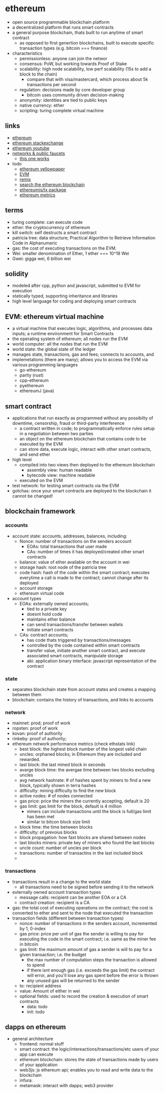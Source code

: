 # ethereum

- open source programmable blockchain platform
- a decentralized platform that runs smart contracts
- a general purpose blockchain, thats built to run anytime of smart contract
  - as opposed to first genertion blockchains, built to execute specific transaction types (e.g. bitcoin === finance)
- characteristics
  - permissionless: anyone can join the networ
  - consensus: PoW, but working towards Proof of Stake
  - scalability: high node scalability, low perf scalability (15s to add a block to the chain)
    - compare that with visa/mastercard, which process about 5k transactions per second
  - regulation: decisions made by core developer group
    - bitcoin uses community driven decision-making
  - anonymity: identities are tied to public keys
  - native currency: ether
  - scripting: turing complete virtual machine

## links

- [ethereum](https://ethereum.org/)
- [ethereum stackexchange](https://ethereum.stackexchange.com)
- [ethereum youtube](https://www.youtube.com/user/ethereumproject)
- [networks & public faucets](https://ethereum.org/en/developers/docs/networks/)
  - [this one works](https://fauceth.komputing.org)
- todo
  - [ethereum yellowpaper](https://github.com/ethereum/yellowpaper)
  - [EVM](https://ethdocs.org/en/latest/introduction/what-is-ethereum.html?highlight=EVM#ethereum-virtual-machine)
  - [remix](https://remix.ethereum.org/#optimize=true&version=soljson-v0.4.24+commit.e67f0147.js)
  - [search the ethereum blockchain](https://etherscan.io/)
  - [ethereumjs/tx package](https://github.com/ethereumjs/ethereumjs-monorepo/tree/master/packages/tx)
  - [ethereum metrics](https://ethstats.net/)

## terms

- turing complete: can execute code
- ether: the cryptocurrency of ethereum
- kill switch: self destructs a smart contract
- patricia tree: data structure; Practical Algorithm to Retrieve Information Code in Alphanumeric
- gas: the cost of executing transactions on the EVM.
- Wei: smaller denomination of Ether, 1 ether === 10^18 Wei
- Gwei: gigga wei, 6 billion wei

## solidity

- modeled after cpp, python and javascript, submitted to EVM for execution
- statically typed, supporting inheritance and libraries
- high level language for coding and deploying smart contracts

## EVM: ethereum virtual machine

- a virtual machine that executes logic, algorithms, and processes data inputs; a runtime environment for Smart Contracts
- the operating system of ethereum; all nodes run the EVM
- world computer: all the nodes that run the EVM
- world state: the global state of the ledger
- manages state, transactions, gas and fees; connects to accounts, and
- implemetations (there are many); allows you to access the EVM via various programming languages
  - go-ethereum
  - parity (rust)
  - cpp-ethereum
  - pyethereum
  - ethereumJ (java)

## smart contract

- applications that run exactly as programmed without any possibilty of downtime, censorship, fraud or third-party interference
  - a contract written in code; to programmatically enforce rules setup in a negotiation between two parties
  - an object on the ethereum blockchain that contains code to be executed by the EVM
  - can store data, execute logic, interact with other smart contracts, and send ether
- high level
  - compiled into two views then deployed to the ethereum blockchain
    - assembly view: human readable
    - bytecode view: machine readable
  - executed on the EVM
- test network: for testing smart contracts via the EVM
- gotchas: once your smart contracts are deployed to the blockchain it cannot be changed!

## blockchain framework

### accounts

- account state: accounts, addresses, balances, including:
  - Nonce: number of transactions on the senders account
    - EOAs: total transactions that user made
    - CAs: number of times it has deployed/created other smart contracts
  - balance: value of ether available on the account in wei
  - storage hash: root node of the patricia tree
  - code hash: hash of the code within the smart contract; executes everytime a call is made to the contract; cannot change after its deployed
  - account storage
  - ethereum virtual code
- account types
  - EOAs: externally owned accounts;
    - tied to a private key
    - doesnt hold code
    - maintains ether balance
    - can send transactions/transfer between wallets
    - initiate smart contracts
  - CAs: contract accounts;
    - has code thats triggered by transactions/messages
    - controlled by the code contained within smart contracts
    - transfer value, initiate another smart contract, and execute associated smart contracts, manipulate storage
    - abi: application binary interface: javascript representation of the contract

### state

- separates blockchain state from account states and creates a mapping between them
- blockchain: contains the history of transactions, and links to accounts

### network

- mainnet: prod; proof of work
- ropsten: proof of work
- kovan: proof of authority
- rinkeby: proof of authority;
- ethereum network performance metrics (check ethstats link)
  - best block: the highest block number of the longest valid chain
  - uncles: orphaned blocks; in Ethereum they are included and rewarded. 
  - last block: the last mined block in seconds
  - avarge block time: the avergae time between two blocks excluding uncles
  - avg network hashrate: # of hashes spent by miners to find a new block, typically shown in terra hashes
  - difficulty: mining difficulty to find the new block
  - active nodes: # of nodes connected
  - gas price: price the miners the currently accepting, default is 20
  - gas limit: gas limit for the block, default is 4 million
    - miners can include transactions until the block is full/gas limit has been met
    - similar to bitcon block size limit
  - block time: the time between blocks
  - difficulty: of prevoius blocks
  - block propagation: how fast blocks are shared between nodes
  - last blocks miners: private key of miners who found the last blocks
  - uncle count: number of uncles per block
  - transactions: number of transactins in the last included block
  -
### transactions

- transactions result in a change to the world state
  - all transactions need to be signed before sending it to the network
- externally owned account transaction types
  - message calls: recipient can be another EOA or a CA
  - contract creation: recipient is a CA
- gas: the total cost of executing operations on the contract; the cost is converted to ether and sent to the node that executed the transaction
- transaction fields (different between transaction types)
  - nonce: number of transactions in the senders account, incremented by 1, 0-index
  - gas price: price per unit of gas the sender is willing to pay for executing the code in the smart contract; i.e. same as the miner fee in bitcoin
  - gas limit: the maximum amount of gas a sender is will to pay for a given transaction; i.e. the budget
    - the max number of computation steps the transaction is allowed to spend
    - if there isnt enough gas (i.e. exceeds the gas limit) the contract will error, and you'll lose any gas spent before the error is thrown
    - any unused gas will be returned to the sender
  - to: recipient address
  - value: Amount of either in wei
  - optional fields: used to record the creation & execution of smart contracts
    - data: todo
    - init: todo

## dapps on ethereum

- general architecture
  - frontend: normal stuff
  - smart contract: the logic/intereactions/transactions/etc users of your app can execute
  - ethereum blockchain: stores the state of transactions made by users of your application
  - web3js: js ethereum api; enables you to read and write data to the blockchain
  - infura:
  - metamask: interact with dapps; web3 provider
